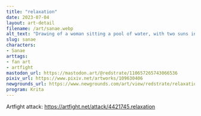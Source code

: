 ```yaml
---
title: "relaxation"
date: 2023-07-04
layout: art-detail
filename: /art/sanae.webp
alt_text: "Drawing of a woman sitting a pool of water, with two suns in the background covered by clouds. She has long, purplish hair and a long tail. She has a dark purple outfit, with lots of pink ribbons, knots decorating it.  "
slug: sanae
characters:
- Sanae
arttags:
- fan art
- artfight
mastodon_url: https://mastodon.art/@redstrate/110657265743066536
pixiv_url: https://www.pixiv.net/artworks/109630406
newgrounds_url: https://www.newgrounds.com/art/view/redstrate/relaxation
program: Krita
---
```

Artfight attack: https://artfight.net/attack/4421745.relaxation
